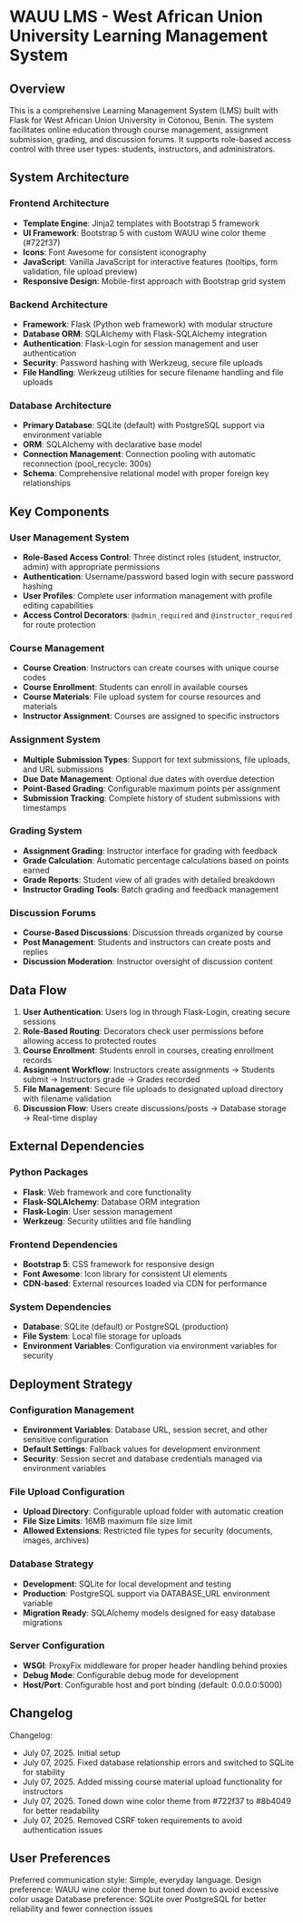 # WAUU LMS - West African Union University Learning Management System

## Overview

This is a comprehensive Learning Management System (LMS) built with Flask for West African Union University in Cotonou, Benin. The system facilitates online education through course management, assignment submission, grading, and discussion forums. It supports role-based access control with three user types: students, instructors, and administrators.

## System Architecture

### Frontend Architecture
- **Template Engine**: Jinja2 templates with Bootstrap 5 framework
- **UI Framework**: Bootstrap 5 with custom WAUU wine color theme (#722f37)
- **Icons**: Font Awesome for consistent iconography
- **JavaScript**: Vanilla JavaScript for interactive features (tooltips, form validation, file upload preview)
- **Responsive Design**: Mobile-first approach with Bootstrap grid system

### Backend Architecture
- **Framework**: Flask (Python web framework) with modular structure
- **Database ORM**: SQLAlchemy with Flask-SQLAlchemy integration
- **Authentication**: Flask-Login for session management and user authentication
- **Security**: Password hashing with Werkzeug, secure file uploads
- **File Handling**: Werkzeug utilities for secure filename handling and file uploads

### Database Architecture
- **Primary Database**: SQLite (default) with PostgreSQL support via environment variable
- **ORM**: SQLAlchemy with declarative base model
- **Connection Management**: Connection pooling with automatic reconnection (pool_recycle: 300s)
- **Schema**: Comprehensive relational model with proper foreign key relationships

## Key Components

### User Management System
- **Role-Based Access Control**: Three distinct roles (student, instructor, admin) with appropriate permissions
- **Authentication**: Username/password based login with secure password hashing
- **User Profiles**: Complete user information management with profile editing capabilities
- **Access Control Decorators**: `@admin_required` and `@instructor_required` for route protection

### Course Management
- **Course Creation**: Instructors can create courses with unique course codes
- **Course Enrollment**: Students can enroll in available courses
- **Course Materials**: File upload system for course resources and materials
- **Instructor Assignment**: Courses are assigned to specific instructors

### Assignment System
- **Multiple Submission Types**: Support for text submissions, file uploads, and URL submissions
- **Due Date Management**: Optional due dates with overdue detection
- **Point-Based Grading**: Configurable maximum points per assignment
- **Submission Tracking**: Complete history of student submissions with timestamps

### Grading System
- **Assignment Grading**: Instructor interface for grading with feedback
- **Grade Calculation**: Automatic percentage calculations based on points earned
- **Grade Reports**: Student view of all grades with detailed breakdown
- **Instructor Grading Tools**: Batch grading and feedback management

### Discussion Forums
- **Course-Based Discussions**: Discussion threads organized by course
- **Post Management**: Students and instructors can create posts and replies
- **Discussion Moderation**: Instructor oversight of discussion content

## Data Flow

1. **User Authentication**: Users log in through Flask-Login, creating secure sessions
2. **Role-Based Routing**: Decorators check user permissions before allowing access to protected routes
3. **Course Enrollment**: Students enroll in courses, creating enrollment records
4. **Assignment Workflow**: Instructors create assignments → Students submit → Instructors grade → Grades recorded
5. **File Management**: Secure file uploads to designated upload directory with filename validation
6. **Discussion Flow**: Users create discussions/posts → Database storage → Real-time display

## External Dependencies

### Python Packages
- **Flask**: Web framework and core functionality
- **Flask-SQLAlchemy**: Database ORM integration
- **Flask-Login**: User session management
- **Werkzeug**: Security utilities and file handling

### Frontend Dependencies
- **Bootstrap 5**: CSS framework for responsive design
- **Font Awesome**: Icon library for consistent UI elements
- **CDN-based**: External resources loaded via CDN for performance

### System Dependencies
- **Database**: SQLite (default) or PostgreSQL (production)
- **File System**: Local file storage for uploads
- **Environment Variables**: Configuration via environment variables for security

## Deployment Strategy

### Configuration Management
- **Environment Variables**: Database URL, session secret, and other sensitive configuration
- **Default Settings**: Fallback values for development environment
- **Security**: Session secret and database credentials managed via environment variables

### File Upload Configuration
- **Upload Directory**: Configurable upload folder with automatic creation
- **File Size Limits**: 16MB maximum file size limit
- **Allowed Extensions**: Restricted file types for security (documents, images, archives)

### Database Strategy
- **Development**: SQLite for local development and testing
- **Production**: PostgreSQL support via DATABASE_URL environment variable
- **Migration Ready**: SQLAlchemy models designed for easy database migrations

### Server Configuration
- **WSGI**: ProxyFix middleware for proper header handling behind proxies
- **Debug Mode**: Configurable debug mode for development
- **Host/Port**: Configurable host and port binding (default: 0.0.0.0:5000)

## Changelog

Changelog:
- July 07, 2025. Initial setup
- July 07, 2025. Fixed database relationship errors and switched to SQLite for stability
- July 07, 2025. Added missing course material upload functionality for instructors
- July 07, 2025. Toned down wine color theme from #722f37 to #8b4049 for better readability
- July 07, 2025. Removed CSRF token requirements to avoid authentication issues

## User Preferences

Preferred communication style: Simple, everyday language.
Design preference: WAUU wine color theme but toned down to avoid excessive color usage
Database preference: SQLite over PostgreSQL for better reliability and fewer connection issues